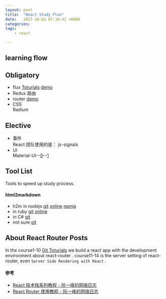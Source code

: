 ```yaml
---
layout: post
title:  "React Study Plan"
date:   2017-10-01 07:10:42 +0800
categories:  
tags: 
    - react

---
```



## learning flow  ##

## Obligatory ##
* flux
 [Toturials](http://www.ruanyifeng.com/blog/2016/01/flux.html)
 [demo](https://github.com/ruanyf/extremely-simple-flux-demo)
* Redux 路由
* router
 []()
 [demo](https://github.com/reactjs/react-router-tutorial/tree/master/lessons)
* CSS  
	Radium  


## Elective ##
* 事件  
	React 团队使用的是： js-signals 
* UI  
	Material-UI--[0](http://www.material-ui.com/#/)--[1](https://www.gitbook.com/book/503945930/material-ui-chinese/details)  

## Tool List ##
Tools to speed up study process.

#### html2markdown ####

* h2m in nodejs [git](https://github.com/island205/h2m) 
 [online](http://tinyambition.com/h2m/)
 [npmjs](https://www.npmjs.com/package/html2markdown)
*  in ruby [git](https://github.com/29decibel/html2markdown) 
  [online](http://html2markdown.bayn.es)
*  in  C# [git](https://github.com/baynezy/Html2Markdown) 
*  not sure [git](https://github.com/WangYihang/HTML2Markdown)     


## About React Router Posts ##

In the course1-10 [Git Toturials](https://github.com/reactjs/react-router-tutorial/tree/master/lessons)  we build a react app with the development environment about react-router . course11-14 is the server setting of react-router, even `Server Side Rendering with React` . 





#### 参考 ####

* [React 技术栈系列教程 - 阮一峰的网络日志](http://www.ruanyifeng.com/blog/2016/09/react-technology-stack.html)
* [React Router 使用教程 - 阮一峰的网络日志](http://www.ruanyifeng.com/blog/2016/05/react_router.html)
